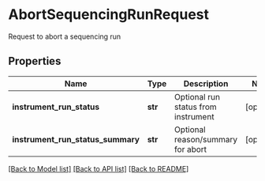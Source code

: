 # AbortSequencingRunRequest

Request to abort a sequencing run
## Properties
Name | Type | Description | Notes
------------ | ------------- | ------------- | -------------
**instrument_run_status** | **str** | Optional run status from instrument | [optional] 
**instrument_run_status_summary** | **str** | Optional reason/summary for abort | [optional] 

[[Back to Model list]](../README.md#documentation-for-models) [[Back to API list]](../README.md#documentation-for-api-endpoints) [[Back to README]](../README.md)


